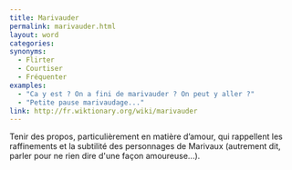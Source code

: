 ```yaml
---
title: Marivauder
permalink: marivauder.html
layout: word
categories:
synonyms:
  - Flirter
  - Courtiser
  - Fréquenter
examples:
  - "Ca y est ? On a fini de marivauder ? On peut y aller ?"
  - "Petite pause marivaudage..."
link: http://fr.wiktionary.org/wiki/marivauder
---
```


Tenir des propos, particulièrement en matière d’amour, qui rappellent les raffinements et la subtilité des personnages de Marivaux (autrement dit, parler pour ne rien dire d'une façon amoureuse...).


